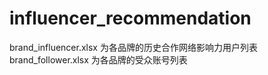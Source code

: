# influencer_recommendation
brand_influencer.xlsx 为各品牌的历史合作网络影响力用户列表
brand_follower.xlsx 为各品牌的受众账号列表
